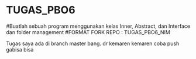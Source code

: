 # TUGAS_PBO6
#Buatlah sebuah program menggunakan kelas Inner, Abstract, dan Interface dan folder management
#FORMAT FORK REPO : TUGAS_PBO6_NIM

Tugas saya ada di branch master bang. dr kemaren kemaren coba push gabisa bisa
